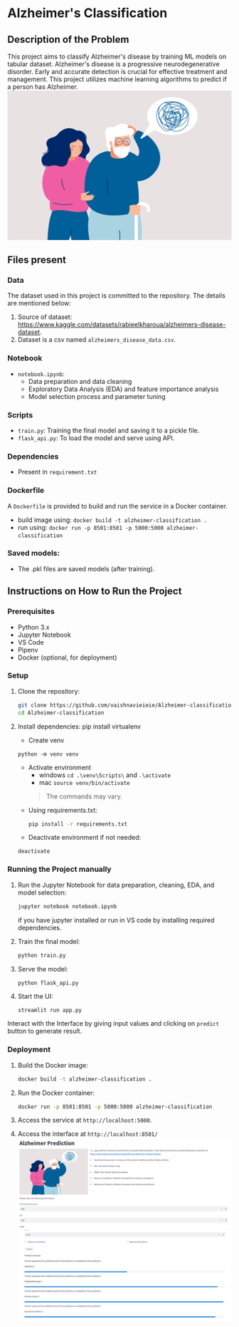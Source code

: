 # Alzheimer's Classification

## Description of the Problem
This project aims to classify Alzheimer's disease by training ML models on tabular dataset. Alzheimer's disease is a progressive neurodegenerative disorder. Early and accurate detection is crucial for effective treatment and management. This project utilizes machine learning algorithms to predict if a person has Alzheimer.
![alt text](image.png)
## Files present
### Data
The dataset used in this project is committed to the repository. The details are mentioned below:
1. Source of dataset: https://www.kaggle.com/datasets/rabieelkharoua/alzheimers-disease-dataset.
2. Dataset is a csv named `alzheimers_disease_data.csv`.

### Notebook
- `notebook.ipynb`:
  - Data preparation and data cleaning
  - Exploratory Data Analysis (EDA) and feature importance analysis
  - Model selection process and parameter tuning

### Scripts
- `train.py`: Training the final model and saving it to a pickle file.
- `flask_api.py`: To load the model and serve using API.

### Dependencies
- Present in `requirement.txt`

### Dockerfile
A `Dockerfile` is provided to build and run the service in a Docker container.
- build image using: `docker build -t alzheimer-classification .`
- run using: `docker run -p 8501:8501 -p 5000:5000 alzheimer-classification`

### Saved models:
- The .pkl files are saved models (after training).

## Instructions on How to Run the Project

### Prerequisites
- Python 3.x
- Jupyter Notebook
- VS Code
- Pipenv 
- Docker (optional, for deployment)


### Setup
1. Clone the repository:
    ```bash
    git clone https://github.com/vaishnavieieie/Alzheimer-classification.git
    cd Alzheimer-classification
    ```

2. Install dependencies:
    pip install virtualenv
    - Create venv
    ```
    python -m venv venv
    ```
    - Activate environment
        - windows `cd .\venv\Scripts\` and `.\activate`
        - mac `source venv/bin/activate`
        >The commands may vary.
   - Using requirements.txt:
     ```bash
     pip install -r requirements.txt
     ```
    - Deactivate environment if not needed:
    ```
    deactivate
    ```

### Running the Project manually
1. Run the Jupyter Notebook for data preparation, cleaning, EDA, and model selection:
    ```bash
    jupyter notebook notebook.ipynb
    ```
    if you have jupyter installed or run in VS code by installing required dependencies.

2. Train the final model:
    ```bash
    python train.py
    ```

3. Serve the model:
    ```bash
    python flask_api.py
    ```
4. Start the UI:
    ```
    streamlit run app.py
    ```
Interact with the Interface by giving input values and clicking on `predict` button to generate result.

### Deployment
1. Build the Docker image:
    ```bash
    docker build -t alzheimer-classification .
    ```

2. Run the Docker container:
    ```bash
    docker run -p 8501:8501 -p 5000:5000 alzheimer-classification
    ```

3. Access the service at `http://localhost:5000`.
4. Access the interface at `http://localhost:8501/`
![alt text](ui1.png)
![alt text](ui2.png)
